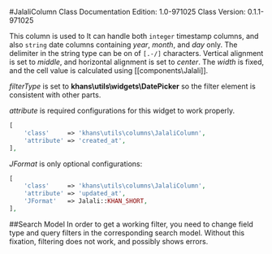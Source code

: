#JalaliColumn Class
Documentation Edition: 1.0-971025
Class Version: 0.1.1-971025

This column is used to 
It can handle both `integer` timestamp columns, and also `string` date columns containing *year*, *month*, and *day* only. The delimiter in the string type can be on of `[.-/]` characters.
Vertical alignment is set to _middle_, and horizontal alignment is set to _center_.
The _width_ is fixed, and the cell value is calculated using [[components\Jalali]]. 

_filterType_ is set to **khans\utils\widgets\DatePicker** so the filter element is consistent with other parts.

_attribute_ is required configurations for this widget to work properly.

```php
[
    'class'     => 'khans\utils\columns\JalaliColumn',
    'attribute' => 'created_at',
],
```

_JFormat_ is only optional configurations:

```php
[
    'class'     => 'khans\utils\columns\JalaliColumn',
    'attribute' => 'updated_at',
    'JFormat'   => Jalali::KHAN_SHORT,
],
```

##Search Model
In order to get a working filter, you need to change field type and query filters in the corresponding search model. Without this fixation, filtering does not work, and possibly shows errors.
